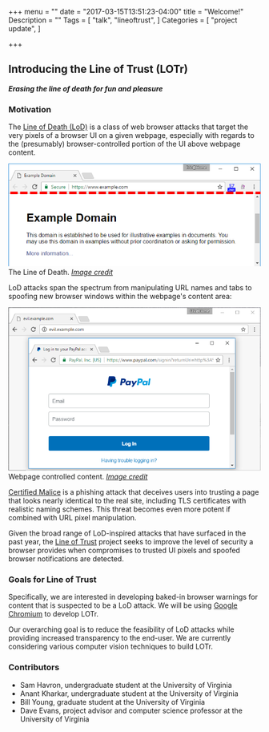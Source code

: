 +++
menu = ""
date = "2017-03-15T13:51:23-04:00"
title = "Welcome!"
Description = ""
Tags = [
  "talk",
  "lineoftrust",
]
Categories = [
  "project update",
]

+++

## Introducing the Line of Trust (LOTr)

***Erasing the line of death for fun and pleasure***

### Motivation
The [Line of Death (LoD)](https://textslashplain.com/2017/01/14/the-line-of-death/) is a class of web
browser attacks that target the very pixels of a browser UI on a given webpage,
especially with regards to the (presumably) browser-controlled portion of the UI above
webpage content.

![](/images/lod.png)
The Line of Death. *[Image credit](https://textslashplain.com/2017/01/14/the-line-of-death/)*

LoD attacks span the spectrum from manipulating URL names and tabs to spoofing new browser windows within the
webpage's content area:

![](/images/zone4.png)
Webpage controlled content. *[Image credit](https://textslashplain.com/2017/01/14/the-line-of-death/)*


[Certified Malice](https://textslashplain.com/2017/01/16/certified-malice/) is a
phishing attack that deceives users into trusting a page that looks nearly identical 
to the real site, including TLS certificates with realistic naming schemes.
This threat becomes even more potent if combined with URL pixel manipulation.

Given the broad range of LoD-inspired attacks that have surfaced in the past
year, the [Line of Trust](/) project seeks to improve the level of security a
browser provides when compromises to trusted UI pixels and spoofed browser notifications are
detected.

### Goals for Line of Trust

Specifically, we are interested in developing baked-in browser warnings for content that is
suspected to be a LoD attack. We will be using [Google
Chromium](https://chromium.org) to develop LOTr.

Our overarching goal is to reduce the feasibility of LoD attacks while providing
increased transparency to the end-user. We are currently considering various computer
vision techniques to build LOTr.

### Contributors
- Sam Havron, undergraduate student at the University of Virginia
- Anant Kharkar, undergraduate student at the University of Virginia
- Bill Young, graduate student at the University of Virginia
- Dave Evans, project advisor and computer science professor at the University of Virginia
